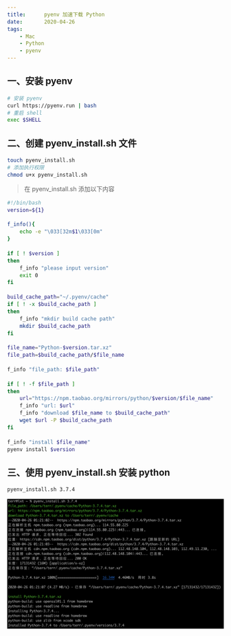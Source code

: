 ```yaml
---
title:      pyenv 加速下载 Python
date:       2020-04-26
tags:
    - Mac
    - Python
    - pyenv
---
```

## 一、安装 pyenv
```bash
# 安装 pyenv
curl https://pyenv.run | bash
# 重启 shell
exec $SHELL
```

## 二、创建 pyenv_install.sh 文件
```bash
touch pyenv_install.sh
# 添加执行权限
chmod u+x pyenv_install.sh
```

>在 pyenv_install.sh 添加以下内容

```bash
#!/bin/bash
version=${1}

f_info(){
    echo -e "\033[32m$1\033[0m"
}

if [ ! $version ]
then
    f_info "please input version"
    exit 0
fi

build_cache_path="~/.pyenv/cache"
if [ ! -x $build_cache_path ]
then
    f_info "mkdir build cache path"
    mkdir $build_cache_path
fi

file_name="Python-$version.tar.xz"
file_path=$build_cache_path/$file_name

f_info "file_path: $file_path"

if [ ! -f $file_path ]
then
    url="https://npm.taobao.org/mirrors/python/$version/$file_name"
    f_info "url: $url"
    f_info "download $file_name to $build_cache_path"
    wget $url -P $build_cache_path
fi

f_info "install $file_name"
pyenv install $version
```

## 三、使用 pyenv_install.sh 安装 python
```bash
pyenv_install.sh 3.7.4
```
![](https://raw.githubusercontent.com/terrluo/terrluo.github.io/master/img/2020-04-26-安装python.png)
